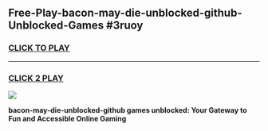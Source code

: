 
## Free-Play-bacon-may-die-unblocked-github-Unblocked-Games #3ruoy
<h3>
<a href="https://news.freeplayer.one?title=bacon-may-die-unblocked-github&ref=8M">CLICK TO PLAY</a></h3>
<hr>

<h3>
<a href="https://news.freeplayer.one?title=bacon-may-die-unblocked-github&ref=8M">CLICK 2 PLAY</a>
  
</h3>

<a href="https://news.freeplayer.one?title=bacon-may-die-unblocked-github&ref=8M"><img src="https://clearcache.store/games.png"></a>


**bacon-may-die-unblocked-github games unblocked: Your Gateway to Fun and Accessible Online Gaming**

